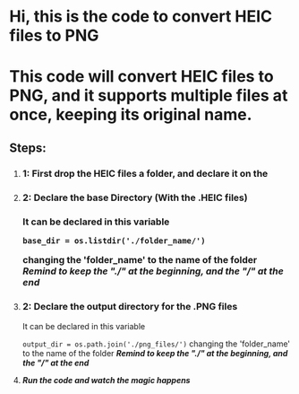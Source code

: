 <H1>Hi, this is the code to convert HEIC files to PNG<H1>

This code will convert HEIC files to PNG, and it supports multiple files at once, keeping its original name.

<H2> Steps:</H2>

<ol>

  <li><h3>1:  First drop the HEIC files a folder, and declare it on the <h3></li>  
  <li>
    <H3>2:  Declare the base Directory (With the .HEIC files)<h3>
    It can be declared in this variable 

 ``` base_dir = os.listdir('./folder_name/') ```

 changing the 'folder_name' to the name of the folder
 ***Remind to keep the "./" at the beginning, and the "/" at the end***
  </li>
  <li>
    <h3>2:    Declare the output directory for the .PNG files</h3>
    It can be declared in this variable 

``` output_dir = os.path.join('./png_files/') ```
 changing the 'folder_name' to the name of the folder
 ***Remind to keep the "./" at the beginning, and the "/" at the end***
  </li>
  <li>

 ***Run the code and watch the magic happens*** 
  </li>
</ol>